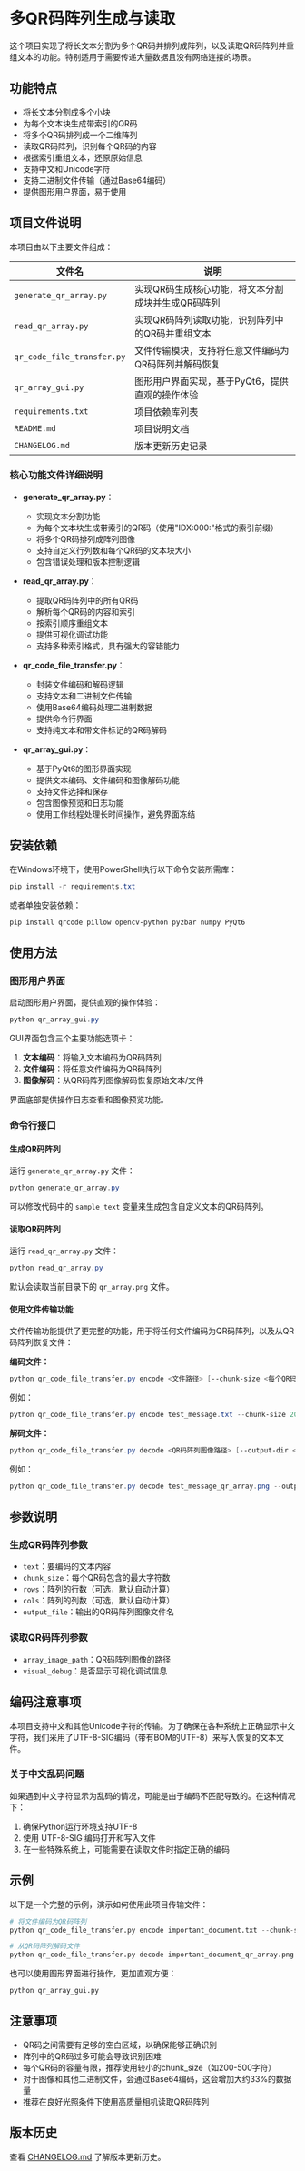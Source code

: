 # 多QR码阵列生成与读取

这个项目实现了将长文本分割为多个QR码并排列成阵列，以及读取QR码阵列并重组文本的功能。特别适用于需要传递大量数据且没有网络连接的场景。

## 功能特点

- 将长文本分割成多个小块
- 为每个文本块生成带索引的QR码
- 将多个QR码排列成一个二维阵列
- 读取QR码阵列，识别每个QR码的内容
- 根据索引重组文本，还原原始信息
- 支持中文和Unicode字符
- 支持二进制文件传输（通过Base64编码）
- 提供图形用户界面，易于使用

## 项目文件说明

本项目由以下主要文件组成：

| 文件名 | 说明 |
| --- | --- |
| `generate_qr_array.py` | 实现QR码生成核心功能，将文本分割成块并生成QR码阵列 |
| `read_qr_array.py` | 实现QR码阵列读取功能，识别阵列中的QR码并重组文本 |
| `qr_code_file_transfer.py` | 文件传输模块，支持将任意文件编码为QR码阵列并解码恢复 |
| `qr_array_gui.py` | 图形用户界面实现，基于PyQt6，提供直观的操作体验 |
| `requirements.txt` | 项目依赖库列表 |
| `README.md` | 项目说明文档 |
| `CHANGELOG.md` | 版本更新历史记录 |

### 核心功能文件详细说明

- **generate_qr_array.py**：
  - 实现文本分割功能
  - 为每个文本块生成带索引的QR码（使用"IDX:000:"格式的索引前缀）
  - 将多个QR码排列成阵列图像
  - 支持自定义行列数和每个QR码的文本块大小
  - 包含错误处理和版本控制逻辑

- **read_qr_array.py**：
  - 提取QR码阵列中的所有QR码
  - 解析每个QR码的内容和索引
  - 按索引顺序重组文本
  - 提供可视化调试功能
  - 支持多种索引格式，具有强大的容错能力

- **qr_code_file_transfer.py**：
  - 封装文件编码和解码逻辑
  - 支持文本和二进制文件传输
  - 使用Base64编码处理二进制数据
  - 提供命令行界面
  - 支持纯文本和带文件标记的QR码解码

- **qr_array_gui.py**：
  - 基于PyQt6的图形界面实现
  - 提供文本编码、文件编码和图像解码功能
  - 支持文件选择和保存
  - 包含图像预览和日志功能
  - 使用工作线程处理长时间操作，避免界面冻结

## 安装依赖

在Windows环境下，使用PowerShell执行以下命令安装所需库：

```powershell
pip install -r requirements.txt
```

或者单独安装依赖：

```powershell
pip install qrcode pillow opencv-python pyzbar numpy PyQt6
```

## 使用方法

### 图形用户界面

启动图形用户界面，提供直观的操作体验：

```powershell
python qr_array_gui.py
```

GUI界面包含三个主要功能选项卡：
1. **文本编码**：将输入文本编码为QR码阵列
2. **文件编码**：将任意文件编码为QR码阵列
3. **图像解码**：从QR码阵列图像解码恢复原始文本/文件

界面底部提供操作日志查看和图像预览功能。

### 命令行接口

#### 生成QR码阵列

运行 `generate_qr_array.py` 文件：

```powershell
python generate_qr_array.py
```

可以修改代码中的 `sample_text` 变量来生成包含自定义文本的QR码阵列。

#### 读取QR码阵列

运行 `read_qr_array.py` 文件：

```powershell
python read_qr_array.py
```

默认会读取当前目录下的 `qr_array.png` 文件。

#### 使用文件传输功能

文件传输功能提供了更完整的功能，用于将任何文件编码为QR码阵列，以及从QR码阵列恢复文件：

**编码文件：**

```powershell
python qr_code_file_transfer.py encode <文件路径> [--chunk-size <每个QR码的字符数>] [--rows <行数>] [--cols <列数>] [--output <输出文件名>]
```

例如：

```powershell
python qr_code_file_transfer.py encode test_message.txt --chunk-size 200 --cols 3
```

**解码文件：**

```powershell
python qr_code_file_transfer.py decode <QR码阵列图像路径> [--output-dir <输出目录>] [--debug]
```

例如：

```powershell
python qr_code_file_transfer.py decode test_message_qr_array.png --output-dir recovered
```

## 参数说明

### 生成QR码阵列参数

- `text`：要编码的文本内容
- `chunk_size`：每个QR码包含的最大字符数
- `rows`：阵列的行数（可选，默认自动计算）
- `cols`：阵列的列数（可选，默认自动计算）
- `output_file`：输出的QR码阵列图像文件名

### 读取QR码阵列参数

- `array_image_path`：QR码阵列图像的路径
- `visual_debug`：是否显示可视化调试信息

## 编码注意事项

本项目支持中文和其他Unicode字符的传输。为了确保在各种系统上正确显示中文字符，我们采用了UTF-8-SIG编码（带有BOM的UTF-8）来写入恢复的文本文件。

### 关于中文乱码问题

如果遇到中文字符显示为乱码的情况，可能是由于编码不匹配导致的。在这种情况下：

1. 确保Python运行环境支持UTF-8
2. 使用 UTF-8-SIG 编码打开和写入文件
3. 在一些特殊系统上，可能需要在读取文件时指定正确的编码

## 示例

以下是一个完整的示例，演示如何使用此项目传输文件：

```python
# 将文件编码为QR码阵列
python qr_code_file_transfer.py encode important_document.txt --chunk-size 500 --cols 4

# 从QR码阵列解码文件
python qr_code_file_transfer.py decode important_document_qr_array.png --output-dir recovered
```

也可以使用图形界面进行操作，更加直观方便：

```python
python qr_array_gui.py
```

## 注意事项

- QR码之间需要有足够的空白区域，以确保能够正确识别
- 阵列中的QR码过多可能会导致识别困难
- 每个QR码的容量有限，推荐使用较小的chunk_size（如200-500字符）
- 对于图像和其他二进制文件，会通过Base64编码，这会增加大约33%的数据量
- 推荐在良好光照条件下使用高质量相机读取QR码阵列

## 版本历史

查看 [CHANGELOG.md](CHANGELOG.md) 了解版本更新历史。 